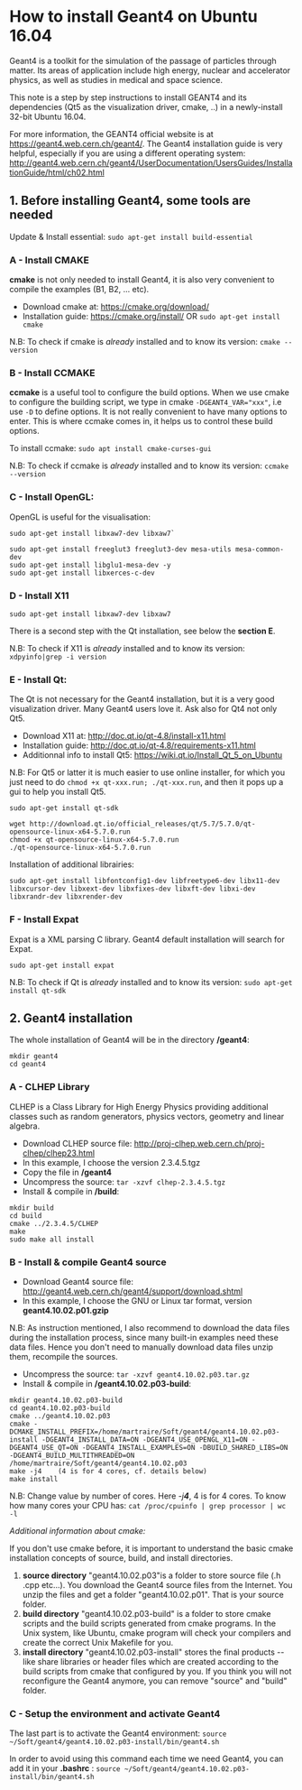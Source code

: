 # How to install Geant4 on Ubuntu 16.04

Geant4 is a toolkit for the simulation of the passage of particles through matter. Its areas of application include high energy, nuclear and accelerator physics, as well as studies in medical and space science.

This note is a step by step instructions to install GEANT4 and its dependencies (Qt5 as the visualization driver, cmake, ..) in a newly-install 32-bit Ubuntu 16.04. 

For more information, the GEANT4 official website is at https://geant4.web.cern.ch/geant4/. The Geant4 installation guide is very helpful, especially if you are using a different operating system: http://geant4.web.cern.ch/geant4/UserDocumentation/UsersGuides/InstallationGuide/html/ch02.html 



## 1. Before installing Geant4, some tools are needed

Update & Install essential: `sudo apt-get install build-essential`


### A - Install CMAKE
**cmake** is not only needed to install Geant4, it is also very convenient to compile the examples (B1, B2, ... etc). 

- Download cmake at: https://cmake.org/download/
- Installation guide: https://cmake.org/install/  OR  `sudo apt-get install cmake`

N.B: To check if cmake is *already* installed and to know its version: `cmake --version`


### B - Install CCMAKE
**ccmake** is a useful tool to configure the build options. When we use cmake to configure the building script, we type in cmake `-DGEANT4_VAR="xxx"`, i.e use `-D` to define options. It is not really convenient to have many options to enter. This is where ccmake comes in, it helps us to control these build options.

To install ccmake: `sudo apt install cmake-curses-gui`

N.B: To check if ccmake is *already* installed and to know its version: `ccmake --version`


### C - Install OpenGL:
OpenGL is useful for the visualisation:
```
sudo apt-get install libxaw7-dev libxaw7`

sudo apt-get install freeglut3 freeglut3-dev mesa-utils mesa-common-dev
sudo apt-get install libglu1-mesa-dev -y 
sudo apt-get install libxerces-c-dev
```

### D - Install X11 
`sudo apt-get install libxaw7-dev libxaw7`

There is a second step with the Qt installation, see below the **section E**.

N.B: To check if X11 is *already* installed and to know its version: `xdpyinfo|grep -i version`


### E - Install Qt:
The Qt is not necessary for the Geant4 installation, but it is a very good visualization driver. Many Geant4 users love it. Ask also for Qt4 not only Qt5.

- Download X11 at: http://doc.qt.io/qt-4.8/install-x11.html
- Installation guide: http://doc.qt.io/qt-4.8/requirements-x11.html
- Additionnal info to install Qt5: https://wiki.qt.io/Install_Qt_5_on_Ubuntu

N.B: For Qt5 or latter it is much easier to use online installer, for which you just need to do `chmod +x qt-xxx.run; ./qt-xxx.run`, and then it pops up a gui to help you install Qt5.

`sudo apt-get install qt-sdk`

```
wget http://download.qt.io/official_releases/qt/5.7/5.7.0/qt-opensource-linux-x64-5.7.0.run
chmod +x qt-opensource-linux-x64-5.7.0.run
./qt-opensource-linux-x64-5.7.0.run
```

Installation of additional librairies:

`sudo apt-get install libfontconfig1-dev libfreetype6-dev libx11-dev libxcursor-dev libxext-dev libxfixes-dev libxft-dev libxi-dev libxrandr-dev libxrender-dev`

### F - Install Expat
Expat is a XML parsing C library. Geant4 default installation will search for Expat.

`sudo apt-get install expat`

N.B: To check if Qt is *already* installed and to know its version: `sudo apt-get install qt-sdk`



## 2. Geant4 installation

The whole installation of Geant4 will be in the directory **/geant4**:
```
mkdir geant4
cd geant4
```

### A - CLHEP Library 
CLHEP is a Class Library for High Energy Physics providing additional classes such as random generators, physics vectors, geometry and linear algebra. 

- Download CLHEP source file: http://proj-clhep.web.cern.ch/proj-clhep/clhep23.html
- In this example, I choose the version 2.3.4.5.tgz
- Copy the file in **/geant4**
- Uncompress the source: `tar -xzvf clhep-2.3.4.5.tgz`
- Install & compile in **/build**:
```
mkdir build
cd build
cmake ../2.3.4.5/CLHEP
make
sudo make all install
```


### B - Install & compile Geant4 source

- Download Geant4 source file: http://geant4.web.cern.ch/geant4/support/download.shtml
- In this example, I choose the GNU or Linux tar format, version **geant4.10.02.p01.gzip**

N.B: As instruction mentioned, I also recommend to download the data files during the installation process, since many built-in examples need these data files. Hence you don't need to manually download data files unzip them, recompile the sources.
- Uncompress the source: `tar -xzvf geant4.10.02.p03.tar.gz`
- Install & compile in **/geant4.10.02.p03-build**:
```
mkdir geant4.10.02.p03-build
cd geant4.10.02.p03-build
cmake ../geant4.10.02.p03
cmake -DCMAKE_INSTALL_PREFIX=/home/martraire/Soft/geant4/geant4.10.02.p03-install -DGEANT4_INSTALL_DATA=ON -DGEANT4_USE_OPENGL_X11=ON -DGEANT4_USE_QT=ON -DGEANT4_INSTALL_EXAMPLES=ON -DBUILD_SHARED_LIBS=ON -DGEANT4_BUILD_MULTITHREADED=ON /home/martraire/Soft/geant4/geant4.10.02.p03
make -j4    (4 is for 4 cores, cf. details below)
make install
```
N.B: Change value by number of cores. Here *-j**4***, 4 is for 4 cores. To know how many cores your CPU has: `cat /proc/cpuinfo | grep processor | wc -l`

*Additional information about cmake:*

If you don't use cmake before, it is important to understand the basic cmake installation concepts of source, build, and install directories.
1. **source directory** "geant4.10.02.p03"is a folder to store source file (.h .cpp etc...). You download the Geant4 source files from the Internet. You unzip the files and get a folder "geant4.10.02.p01". That is your source folder.
2. **build directory** "geant4.10.02.p03-build" is a folder to store cmake scripts and the build scripts generated from cmake programs. In the Unix system, like Ubuntu, cmake program will check your compilers and create the correct Unix Makefile for you.
3. **install directory** "geant4.10.02.p03-install" stores the final products -- like share libraries or header files which are created according to the build scripts from cmake that configured by you. If you think you will not reconfigure the Geant4 anymore, you can remove "source" and "build" folder. 


###  C - Setup the environment and activate Geant4

The last part is to activate the Geant4 environment:
`source ~/Soft/geant4/geant4.10.02.p03-install/bin/geant4.sh`

In order to avoid using this command each time we need Geant4, you can add it in your **.bashrc** :
`source ~/Soft/geant4/geant4.10.02.p03-install/bin/geant4.sh`


